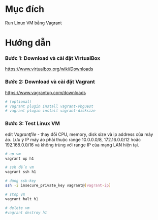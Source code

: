 # Mục đích
Run Linux VM bằng Vagrant

# Hướng dẫn
### Bước 1: Download và cài đặt VirtualBox
https://www.virtualbox.org/wiki/Downloads

### Bước 2: Download và cài đặt Vagrant 
https://www.vagrantup.com/downloads

```bash
# (optional)
# vagrant plugin install vagrant-vbguest
# vagrant plugin install vagrant-disksize
```

### Bước 3: Test Linux VM

edit *Vagrantfile* - thay đổi CPU, memory, disk size và ip address của máy ảo. Lưu ý IP máy ảo phải thuộc range 10.0.0.0/8, 172.16.0.0/12 hoặc 192.168.0.0/16  và không trùng với range IP của mạng LAN hiện tại.  

```bash
# up vm
vagrant up h1

# ssh đến vm
vagrant ssh h1

# dùng ssh-key
ssh -i insecure_private_key vagrant@[vagrant-ip]

# stop vm
vagrant halt h1

# delete vm
#vagrant destroy h1
```